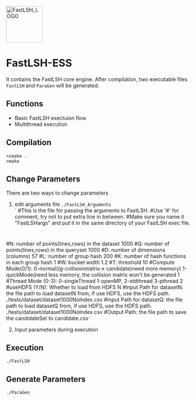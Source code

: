 
<img src="https://cloud.githubusercontent.com/assets/11495951/24863839/066e138c-1e35-11e7-914f-6fa56a334d2f.png" alt="FastLSH_LOGO" style="width: 100px;"/>

# FastLSH-ESS
It contains the FastLSH core engine. After compilation, two executable files `FastLSH` and `ParaGen` will be generated.

## Functions
* Basic FastLSH exectuion flow
* Multithread execution

## Compilation 
    >cmake .
    >make

## Change Parameters
There are two ways to change parameters
1. edit arguments file `./FastLSH_Arguments`  
`
#This is the file for passing the arguments to FastLSH.
#Use '#' for comment, try not to put extra line in between.
#Make sure you name it "FastLSHargs" and put it in the same directory of your FastLSH exec file.
#
#N<int>: number of points(lines,rows) in the dataset
1000
#Q<int>: number of points(lines,rows) in the queryset
1000
#D<int>: number of dimensions (columns)
57
#L<int>: number of group hash 
200
#K<int>: number of hash functions in each group hash
1
#W<double>: bucket width
1.2
#T<int>: threshold
10
#Compute Mode(0/1): 0-normal((g-collisionmatrix-> candidate)need more memory)   1-quickMode(need less memory, the collision matrix won't be generated
1
#Thread Mode (0-3): 0-singleThread 1-openMP, 2-stdthread 3-pthread
2
#useHDFS (Y/N): Whether to load from HDFS 
N
#Input Path for datasetN:  the file path to load datasetN from, if use HDFS, use the HDFS path. 
./tests/dataset/dataset1000NoIndex.csv
#Input Path for datasetQ:  the file path to load datasetQ from, if use HDFS, use the HDFS path. 
./tests/dataset/dataset1000NoIndex.csv
#Output Path: the file path to save the candidateSet to
candidate.csv
`

    
2. Input parameters during execution

## Execution
    ./FastLSH
    
## Generate Parameters
    ./ParaGen





